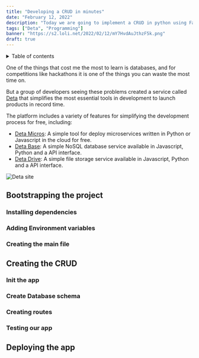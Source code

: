 ```yaml
---
title: "Developing a CRUD in minutes"
date: "February 12, 2022"
description: "Today we are going to implement a CRUD in python using FastAPI and Deta Base making a simple price list."
tags: ["Deta", "Programming"]
banner: "https://s2.loli.net/2022/02/12/mY7HvdAuJthzF5k.png"
draft: true
---
```


<details> 
  <summary>Table of contents</summary>

[[toc]]

</details>

One of the things that cost me the most to learn is databases, and for competitions like hackathons it is one of the things you can waste the most time on.

But a group of developers seeing these problems created a service called [Deta](https://deta.sh/) that simplifies the most essential tools in development to launch products in record time.

The platform includes a variety of features for simplifying the development process for free, including:

- [Deta Micros](https://docs.deta.sh/docs/home/#deta-micros): A simple tool for deploy microservices written in Python or Javascript in the cloud for free.
- [Deta Base](https://docs.deta.sh/docs/home/#deta-base): A simple NoSQL database service available in Javascript, Python and a API interface.
- [Deta Drive](https://docs.deta.sh/docs/drive/about): A simple file storage service available in Javascript, Python and a API interface.

![Deta site](https://i.postimg.cc/c4XTKnvH/ezgif-com-gif-maker-1.webp)

## Bootstrapping the project

### Installing dependencies

### Adding Environment variables

### Creating the main file

## Creating the CRUD

### Init the app

### Create Database schema

### Creating routes

### Testing our app

## Deploying the app
